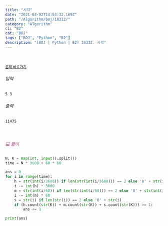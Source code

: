 ```yaml
---
title: "시각"
date: "2021-03-02T14:53:32.169Z"
path: "/Algorithm/boj/18312/"
category: "Algorithm"
ci: "B2"
cat: "BOJ"
tags: ["BOJ", "Python", "B2"]
description: "[BOJ | Python | B2] 18312. 시각"
---
```


<br />

<a href="https://www.acmicpc.net/problem/18312"><small>문제 바로가기</small></a>

###### 입력

```sh
5 3
```

###### 출력

```sh
11475
```

<br />

##### <h5 style="color:#C587AE;">💻 풀이</h5>

```python
N, K = map(int, input().split())
time = N * 3600 + 60 * 60

ans = 0
for i in range(time):
    h = str(int(i/3600)) if len(str(int(i/3600))) == 2 else '0' + str(int(i/3600))
    i -= int(h) * 3600
    m = str(int(i/60)) if len(str(int(i/60))) == 2 else '0' + str(int(i/60))
    i -= int(m) * 60
    s = str(i) if len(str(i)) == 2 else '0' + str(i)
    if (h.count(str(K)) + m.count(str(K)) + s.count(str(K))) >= 1:
        ans += 1

print(ans)
```



